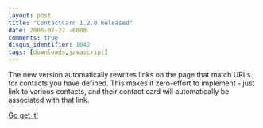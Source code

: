 ```yaml
---
layout: post
title: "ContactCard 1.2.0 Released"
date: 2006-07-27 -0800
comments: true
disqus_identifier: 1042
tags: [downloads,javascript]
---
```

The new version automatically rewrites links on the page that match URLs
for contacts you have defined. This makes it zero-effort to implement -
just link to various contacts, and their contact card will automatically
be associated with that link.

 [Go get
it!](/archive/2006/06/06/contactcard-dhtml-contact-information.aspx)
